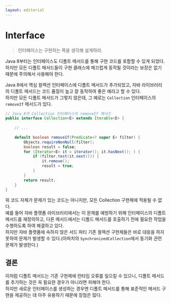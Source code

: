```yaml
---
layout: editorial
---
```


# Interface

> 인터페이스는 구현하는 쪽을 생각해 설계하라.

Java 8부터는 인터페이스도 디폴트 메서드를 통해 구현 코드를 포함할 수 있게 되었다.  
하지만 모든 디폴트 메서드들이 구현 클래스에 매끄럽게 동작될 것이라는 보장은 없기 때문에 주의해서 사용해야 한다.

Java 8에서 핵심 컬렉션 인터페이스에 디폴트 메서드가 추가되었고, 자바 라이브러리의 디폴트 메서드는 코드 품질이 높고 잘 동작하여 좋은 예라고 할 수 있다.  
하지만 모든 디폴트 메서드가 그렇지 않은데, 그 예로는 `Collection` 인터페이스의 `removeIf` 메서드가 있다.

```java
// Java 8의 Collection 인터페이스의 removeIf 메서드
public interface Collection<E> extends Iterable<E> {
    
    // ...
    
    default boolean removeIf(Predicate<? super E> filter) {
        Objects.requireNonNull(filter);
        boolean result = false;
        for (Iterator<E> it = iterator(); it.hasNext(); ) {
            if (filter.test(it.next())) {
                it.remove();
                result = true;
            }
        }
        return result;
    }
}
```

위 코드 자체가 문제가 있는 코드는 아니지만, 모든 Collection 구현체에 적용될 수 없다.  
예를 들어 자바 플랫폼 라이브러리에서는 이 문제를 예방하기 위해 인터페이스의 디폴트 메서드를 재정의하고, 다른 메서드에서는 디폴드 메서드를 호출하기 전에 필요한 작업을 수행하도록 하여 해결하고 있다.  
하지만 자바 플랫폼에 속하지 않은 서드 파티 기존 컬렉션 구현체들은 바로 대응을 하지 못하여 문제가 발생할 수 있다.(아파치의 `SynchronizedCollection`에서 동기화 관련 문제가 발생한다.)  

## 결론

이처럼 디폴트 메서드는 기존 구현체에 런타임 오류를 일으킬 수 있으니, 디폴트 메서드를 추가하는 것은 꼭 필요한 경우가 아니라면 피해야 한다.  
하지만 새로운 인터페이스를 생성하는 경우엔 디폴트 메서드를 통해 표준적인 메서드 구현을 제공하는 데 아주 유용하기 때문에 장점은 많다.